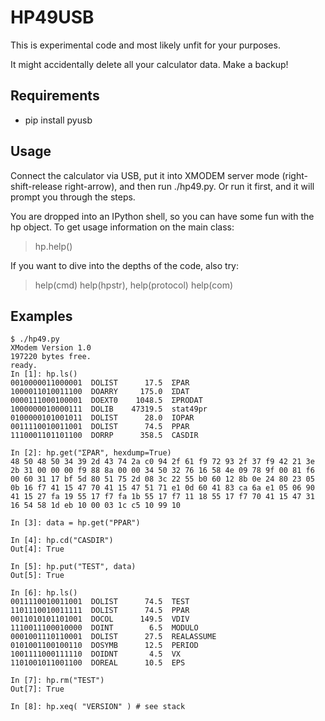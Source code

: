 HP49USB
=======

This is experimental code and most likely unfit for your purposes.

It might accidentally delete all your calculator data. Make a backup!

## Requirements

* pip install pyusb

## Usage

Connect the calculator via USB, put it into XMODEM server mode (right-shift-release
right-arrow), and then run ./hp49.py. Or run it first, and it will prompt you through
the steps.

You are dropped into an IPython shell, so you can have some fun with the hp object.
To get usage information on the main class:

> hp.help()

If you want to dive into the depths of the code, also try:

> help(cmd)
> help(hpstr),
> help(protocol)
> help(com) 

## Examples
```
$ ./hp49.py 
XModem Version 1.0
197220 bytes free.
ready.
In [1]: hp.ls()
0010000011000001  DOLIST      17.5  ΣPAR
1000011010011100  DOARRY     175.0  ΣDAT
0000111000100001  DOEXT0    1048.5  ΣPRODAT
1000000010000111  DOLIB    47319.5  stat49pr
0100000101001011  DOLIST      28.0  IOPAR
0011110010011001  DOLIST      74.5  PPAR
1110001101101100  DORRP      358.5  CASDIR

In [2]: hp.get("ΣPAR", hexdump=True)
48 50 48 50 34 39 2d 43 74 2a c0 94 2f 61 f9 72 93 2f 37 f9 42 21 3e 2b 31 00 00 00 f9 88 8a 00 00 34 50 32 76 16 58 4e 09 78 9f 00 81 f6 00 60 31 17 bf 5d 80 51 75 2d 08 3c 22 55 b0 60 12 8b 0e 24 80 23 05 0b 16 f7 41 15 47 70 41 15 47 51 71 e1 0d 60 41 83 ca 6a e1 05 06 90 41 15 27 fa 19 55 17 f7 fa 1b 55 17 f7 11 18 55 17 f7 70 41 15 47 31 16 54 58 1d eb 10 00 03 1c c5 10 99 10

In [3]: data = hp.get("PPAR")

In [4]: hp.cd("CASDIR")
Out[4]: True

In [5]: hp.put("TEST", data)
Out[5]: True

In [6]: hp.ls()
0011110010011001  DOLIST      74.5  TEST
1101110010011111  DOLIST      74.5  PPAR
0011010101101001  DOCOL      149.5  VDIV
1110011100010000  DOINT        6.5  MODULO
0001001110110001  DOLIST      27.5  REALASSUME
0101001100100110  DOSYMB      12.5  PERIOD
1001111000111110  DOIDNT       4.5  VX
1101001011001100  DOREAL      10.5  EPS

In [7]: hp.rm("TEST")
Out[7]: True

In [8]: hp.xeq( "VERSION" ) # see stack
```
